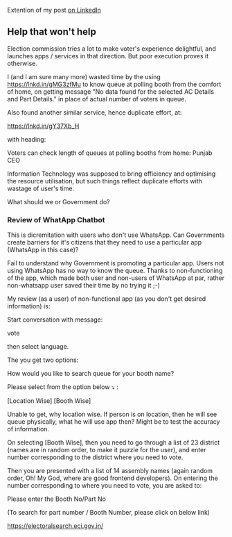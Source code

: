 Extention of my post [on LinkedIn](https://www.linkedin.com/posts/hsrai_help-that-wont-help-election-commission-activity-7202524240498089984-cxiK?utm_source=share&utm_medium=member_desktop)

## Help that won't help

Election commission tries a lot to make voter's experience delightful, and launches apps / services in that direction. But poor execution proves it otherwise.

I (and I am sure many more) wasted time by the using https://lnkd.in/gMG3zfMu to know queue at polling booth from the comfort of home, on getting message "No data found for the selected AC Details and Part Details." in place of actual number of voters in queue.

Also found another similar service, hence duplicate effort, at:

https://lnkd.in/gY37Xb_H

with heading:

Voters can check length of queues at polling booths from home: Punjab CEO

Information Technology was supposed to bring efficiency and optimising the resource utilisation, but such things reflect duplicate efforts with wastage of user's time.

What should we or Government do?

### Review of WhatApp Chatbot

This is dicremitation with users who don't use WhatsApp. Can Governments create barriers for it's citizens that they need to use a particular app (WhatsApp in this case)? 

Fail to understand why Government is promoting a particular app. Users not using WhatsApp has no way to know the queue. Thanks to non-functioning of the app, which made both user and non-users of WhatsApp at par, rather non-whatsapp user saved their time by no trying it ;-) 

My review (as a user) of non-functional app (as you don't get desired information) is:

Start conversation with message:

vote

then select language.

The you get two options:

How would you like to search queue for your booth name?

Please select from the option below ⤵️ :

[Location Wise] [Booth Wise]

Unable to get, why location wise. If person is on location, then he will see queue physically, what he will use app then? Might be to test the accuracy of information.

On selecting [Booth Wise], then you need to go through a list of 23 district (names are in random order, to make it puzzle for the user), and enter number corresponding to the district where you need to vote.

Then you are presented with a list of 14 assembly names (again random order, Oh! My God, where are good frontend developers). On entering the number corresponding to where you need to vote, you are asked to:

Please enter the Booth No/Part No

(To search for part number / Booth Number, please click on below link)

https://electoralsearch.eci.gov.in/

